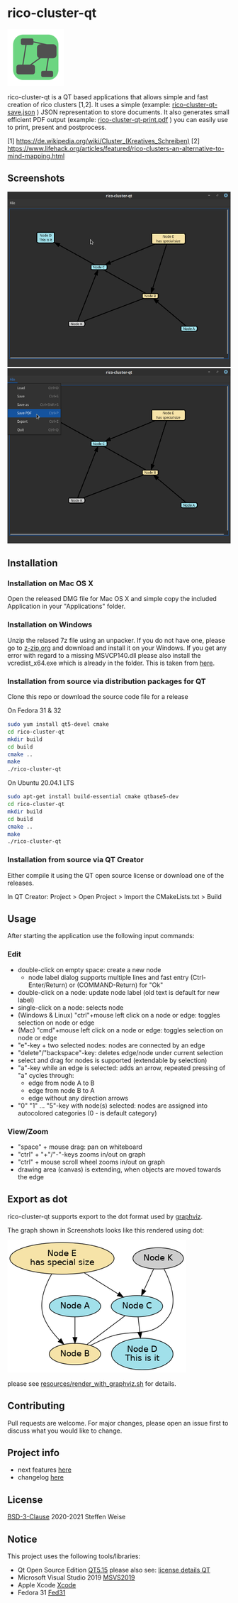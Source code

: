 # rico-cluster-qt
![App-Icon](resources/rico_icon.png)

rico-cluster-qt is a QT based applications that allows simple and fast creation of rico clusters [1,2]. It uses a simple (example: [rico-cluster-qt-save.json](resources/rico-cluster-qt-save.json) ) JSON representation to store documents. It also generates small efficient PDF output (example: [rico-cluster-qt-print.pdf](resources/rico-cluster-qt-print.pdf) ) you can easily use to print, present and postprocess.

[1] https://de.wikipedia.org/wiki/Cluster_(Kreatives_Schreiben)
[2] https://www.lifehack.org/articles/featured/rico-clusters-an-alternative-to-mind-mapping.html
## Screenshots

![Main Application Window](resources/rico-cluster-qt.png)
![Main Menu](resources/rico-cluster-qt-2.png)

## Installation

### Installation on Mac OS X

Open the released DMG file for Mac OS X and simple copy the included Application in your "Applications" folder.

### Installation on Windows

Unzip the relased 7z file using an unpacker. If you do not have one, please go to [z-zip.org](https://www.7-zip.org/) and download and install it on your Windows. If you get any error with regard to a missing MSVCP140.dll please also install the vcredist_x64.exe which is already in the folder. This is taken from [here](https://support.microsoft.com/en-us/help/2977003/the-latest-supported-visual-c-downloads).

### Installation from source via distribution packages for QT

Clone this repo or download the source code file for a release

On Fedora 31 & 32

```bash
sudo yum install qt5-devel cmake
cd rico-cluster-qt
mkdir build
cd build
cmake ..
make
./rico-cluster-qt
```

On Ubuntu 20.04.1 LTS

```bash
sudo apt-get install build-essential cmake qtbase5-dev
cd rico-cluster-qt
mkdir build
cd build
cmake ..
make
./rico-cluster-qt
```

### Installation from source via QT Creator

Either compile it using the QT open source license or download one of the releases.

In QT Creator:
Project > Open Project > Import the CMakeLists.txt > Build

## Usage

After starting the application use the following input commands:

### Edit
* double-click on empty space: create a new node
  * node label dialog supports multiple lines and fast entry (Ctrl-Enter/Return) or (COMMAND-Return) for "Ok"
* double-click on a node: update node label (old text is default for new label)
* single-click on a node: selects node
* (Windows & Linux) "ctrl"+mouse left click on a node or edge: toggles selection on node or edge
* (Mac) "cmd"+mouse left click on a node or edge: toggles selection on node or edge
* "e"-key + two selected nodes: nodes are connected by an edge 
* "delete"/"backspace"-key: deletes edge/node under current selection
* select and drag for nodes is supported (extendable by selection)
* "a"-key while an edge is selected: adds an arrow, repeated pressing of "a" cycles through:
    * edge from node A to B
	* edge from node B to A
	* edge without any direction arrows
* "0" "1" ... "5"-key with node(s) selected: nodes are assigned into autocolored categories (0 - is default category)

### View/Zoom
* "space" + mouse drag: pan on whiteboard
* "ctrl" + "+"/"-"-keys zooms in/out on graph
* "ctrl" + mouse scroll wheel zooms in/out on graph
* drawing area (canvas) is extending, when objects are moved towards the edge

## Export as dot

rico-cluster-qt supports export to the dot format used by [graphviz](https://graphviz.org/).

The graph shown in Screenshots looks like this rendered using dot:

![rendered dot export](resources/rico-cluster-qt-from-dot.png)

please see [resources/render_with_graphviz.sh](resources/render_with_graphviz.sh) for details.

## Contributing
Pull requests are welcome. For major changes, please open an issue first to discuss what you would like to change.

## Project info

* next features [here](NEXT_FEATURES.md)
* changelog [here](CHANGELOG.md)

## License
[BSD-3-Clause](https://opensource.org/licenses/BSD-3-Clause)
2020-2021 Steffen Weise

## Notice

This project uses the following tools/libraries:

* Qt Open Source Edition [QT5.15](https://qt.io) please also see: [license details QT](https://doc.qt.io/qt-5/licenses-used-in-qt.html)
* Microsoft Visual Studio 2019 [MSVS2019](https://visualstudio.microsoft.com/)
* Apple Xcode [Xcode](https://developer.apple.com/xcode/)
* Fedora 31 [Fed31](https://getfedora.org)
